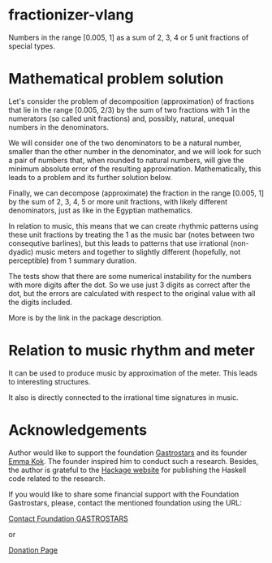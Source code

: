 # fractionizer-vlang
Numbers in the range [0.005, 1] as a sum of 2, 3, 4 or 5 unit fractions of special types.

# Mathematical problem solution

Let's consider the problem of decomposition (approximation) of fractions
that lie in the range [0.005, 2/3)  by the sum of two fractions with 1 in
the numerators (so called unit fractions) and, possibly, natural,
unequal numbers in the denominators.

We will consider one of the two denominators to be a natural number,
smaller than the other number in the denominator, and we will look for
such a pair of numbers that, when rounded to natural numbers, will give
the minimum absolute error of the resulting approximation.
Mathematically, this leads to a problem and its further solution below.

Finally, we can decompose (approximate) the fraction in the range [0.005, 1] 
by the sum of 2, 3, 4, 5 or more unit fractions, with likely different denominators, 
just as like in the Egyptian mathematics.

In relation to music, this means that we can create rhythmic patterns using these 
unit fractions by treating the 1 as the music bar (notes between two consequtive barlines), 
but this leads to patterns that use irrational (non-dyadic) music meters and together to 
slightly different (hopefully, not perceptible) from 1 summary duration.

The tests show that there are some numerical instability for the numbers with more digits 
after the dot. So we use just 3 digits as correct after the dot, but the errors are 
calculated with respect to the original value with all the digits included.

More is by the link in the package description.

# Relation to music rhythm and meter 

It can be used to produce music by approximation of the meter. 
This leads to interesting structures.

It also is directly connected to the irrational time signatures in music.

# Acknowledgements

Author would like to support the foundation
[Gastrostars](https://gastrostars.nl) and its founder [Emma Kok](https://emmakok.nl). 
The founder inspired him to conduct such a research. 
Besides, the author is grateful to the [Hackage website](https://hackage.haskell.org) 
for publishing the Haskell code related to the research.

If you would like to share some financial support with the Foundation Gastrostars, please, contact the mentioned foundation
using the URL:

[Contact Foundation GASTROSTARS](https://gastrostars.nl/hou-mij-op-de-hoogte)

or 

[Donation Page](https://gastrostars.nl/doneren)
